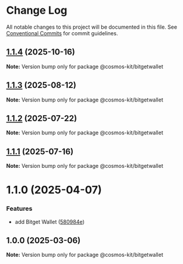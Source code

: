# Change Log

All notable changes to this project will be documented in this file.
See [Conventional Commits](https://conventionalcommits.org) for commit guidelines.

## [1.1.4](https://github.com/hyperweb-io/cosmos-kit/compare/@cosmos-kit/bitgetwallet@1.1.3...@cosmos-kit/bitgetwallet@1.1.4) (2025-10-16)

**Note:** Version bump only for package @cosmos-kit/bitgetwallet





## [1.1.3](https://github.com/hyperweb-io/cosmos-kit/compare/@cosmos-kit/bitgetwallet@1.1.2...@cosmos-kit/bitgetwallet@1.1.3) (2025-08-12)

**Note:** Version bump only for package @cosmos-kit/bitgetwallet





## [1.1.2](https://github.com/hyperweb-io/cosmos-kit/compare/@cosmos-kit/bitgetwallet@1.1.1...@cosmos-kit/bitgetwallet@1.1.2) (2025-07-22)

**Note:** Version bump only for package @cosmos-kit/bitgetwallet





## [1.1.1](https://github.com/hyperweb-io/cosmos-kit/compare/@cosmos-kit/bitgetwallet@1.1.0...@cosmos-kit/bitgetwallet@1.1.1) (2025-07-16)

**Note:** Version bump only for package @cosmos-kit/bitgetwallet





# 1.1.0 (2025-04-07)

### Features

- add Bitget Wallet ([580984e](https://github.com/hyperweb-io/cosmos-kit/commit/580984e5573d286fd380ecf2c616dad0e074b4f9))

## 1.0.0 (2025-03-06)

**Note:** Version bump only for package @cosmos-kit/bitgetwallet
